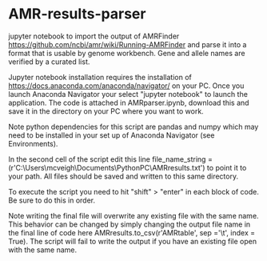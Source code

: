 # AMR-results-parser

jupyter notebook to import the output of AMRFinder https://github.com/ncbi/amr/wiki/Running-AMRFinder and parse it into a format that is usable by genome workbench. Gene and allele names are verified by a curated list.

Jupyter notebook installation requires the installation of https://docs.anaconda.com/anaconda/navigator/ on your PC. Once you launch Anaconda Navigator your select "jupyter notebook" to launch the application. The code is attached in AMRparser.ipynb, download this and save it in the directory on your PC where you want to work. 

Note python dependencies for this script are pandas and numpy which may need to be installed in your set up of Anaconda Navigator (see Environments). 

In the second cell of the script edit this line file_name_string = (r'C:\Users\mcveigh\Documents\PythonPC\AMRresults.txt') to point it to your path. All files should be saved and written to this same directory.

To execute the script you need to hit "shift" > "enter" in each block of code. Be sure to do this in order. 

Note writing the final file will overwrite any existing file with the same name. This behavior can be changed by simply changing the output file name in the final line of code here AMRresults.to_csv(r'AMRtable', sep ='\t', index = True). The script will fail to write the output if you have an existing file open with the same name. 

